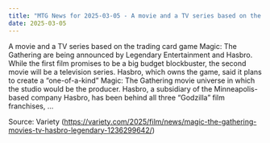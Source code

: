 ```yaml
---
title: "MTG News for 2025-03-05 - A movie and a TV series based on the trading card ..."
date: 2025-03-05
---
```


A movie and a TV series based on the trading card game Magic: The Gathering are being announced by Legendary Entertainment and Hasbro. While the first film promises to be a big budget blockbuster, the second movie will be a television series. Hasbro, which owns the game, said it plans to create a “one-of-a-kind” Magic: The Gathering movie universe in which the studio would be the producer. Hasbro, a subsidiary of the Minneapolis-based company Hasbro, has been behind all three “Godzilla” film franchises, …

Source: Variety (https://variety.com/2025/film/news/magic-the-gathering-movies-tv-hasbro-legendary-1236299642/)
